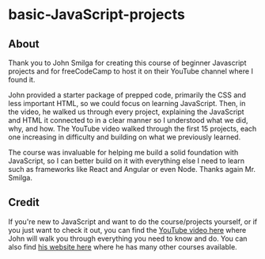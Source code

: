 # basic-JavaScript-projects

## About
Thank you to John Smilga for creating this course of beginner Javascript projects and for freeCodeCamp to host it on their YouTube channel where I found it. 

John provided a starter package of prepped code, primarily the CSS and less important HTML, so we could focus on learning JavaScript. Then, in the video, he walked us through every project, explaining the JavaScript and HTML it connected to in a clear manner so I understood what we did, why, and how. The YouTube video walked through the first 15 projects, each one increasing in difficulty and building on what we previously learned.

The course was invaluable for helping me build a solid foundation with JavaScript, so I can better build on it with everything else I need to learn such as frameworks like React and Angular or even Node. Thanks again Mr. Smilga.

## Credit
If you're new to JavaScript and want to do the course/projects yourself, or if you just want to check it out, you can find the [YouTube video here](https://www.youtube.com/watch?v=3PHXvlpOkf4&list=PLn1jQIQ7cPGusojvuyXb5gM_6Mti5hjNR&index=18&t=59s) where John will walk you through everything you need to know and do. You can also find [his website here](https://johnsmilga.com/) where he has many other courses available.
